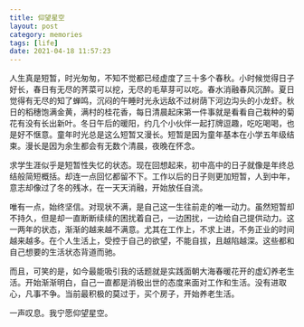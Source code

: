 ```yaml
---
title: 仰望星空
layout: post
category: memories
tags: [life]
date: 2021-04-18 11:57:23
---
```



人生真是短暂，时光匆匆，不知不觉都已经虚度了三十多个春秋。小时候觉得日子好长，春日有无尽的荠菜可以挖，无尽的毛草芽可以吃。春水消融春风沉醉。夏日觉得有无尽的知了蝉鸣，沉闷的午睡时光永远敌不过树荫下河边沟头的小龙虾。秋日的稻穗饱满金黄，满村的桂花香，每日清晨起床第一件事就是看看自己栽种的菊花有没有长出新叶。冬日午后的暖阳，约几个小伙伴一起打牌逗趣，吃吃喝喝，也是好不惬意。童年时光总是这么短暂又漫长。短暂是因为童年基本在小学五年级结束。漫长是因为余生都会有无数个清晨，夜晚在怀念。

求学生涯似乎是短暂性失忆的状态。现在回想起来，初中高中的日子就像是年终总结般简短概括。却连一点回忆都留不下。工作以后的日子则更加短暂，人到中年，意志却像过了冬的残冰，在一天天消融，开始放任自流。

唯有一点，始终坚信。对现状不满，是自己这一生往前走的唯一动力。虽然短暂却不持久，但是却一直断断续续的困扰着自己，一边困扰，一边给自己提供动力。这一两年的状态，渐渐的越来越不满意。尤其在工作上，不求上进，不务正业的时间越来越多。在个人生活上，受控于自己的欲望，不能自拔，且越陷越深。这些都和自己想要的生活状态背道而驰。

而且，可笑的是，如今最能吸引我的话题就是实践面朝大海春暖花开的虚幻养老生活。开始渐渐明白，自己一直都是消极出世的态度来面对工作和生活。没有进取心，凡事不争。当前最积极的莫过于，买个房子，开始养老生活。

一声叹息。我宁愿仰望星空。